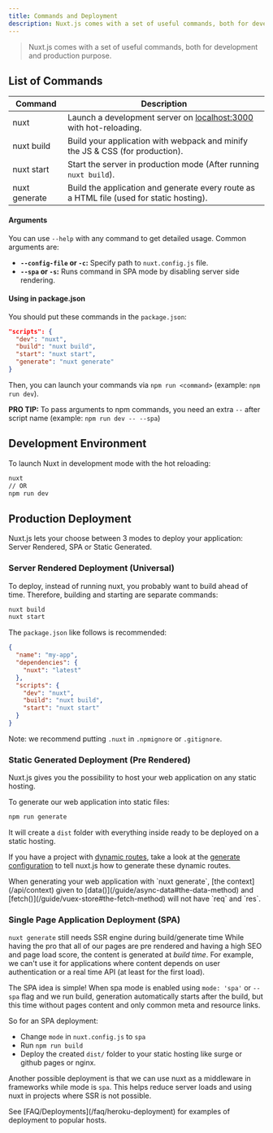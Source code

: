 ```yaml
---
title: Commands and Deployment
description: Nuxt.js comes with a set of useful commands, both for development and production purpose.
---
```


> Nuxt.js comes with a set of useful commands, both for development and production purpose.

## List of Commands

| Command         | Description                                                                                |
|-----------------|--------------------------------------------------------------------------------------------|
| nuxt            | Launch a development server on [localhost:3000](http://localhost:3000) with hot-reloading. |
| nuxt build      | Build your application with webpack and minify the JS & CSS (for production).              |
| nuxt start      | Start the server in production mode (After running `nuxt build`).                          |
| nuxt generate   | Build the application and generate every route as a HTML file (used for static hosting).   |

#### Arguments
You can use `--help` with any command to get detailed usage. Common arguments are:

- **`--config-file` or `-c`:** Specify path to `nuxt.config.js` file.
- **`--spa` or `-s`:** Runs command in SPA mode by disabling server side rendering.

#### Using in package.json

You should put these commands in the `package.json`:

```json
"scripts": {
  "dev": "nuxt",
  "build": "nuxt build",
  "start": "nuxt start",
  "generate": "nuxt generate"
}
```

Then, you can launch your commands via `npm run <command>` (example: `npm run dev`).

**PRO TIP:** To pass arguments to npm commands, you need an extra `--` after script name (example: `npm run dev -- --spa`)

## Development Environment

To launch Nuxt in development mode with the hot reloading:

```bash
nuxt
// OR
npm run dev
```

## Production Deployment

Nuxt.js lets your choose between 3 modes to deploy your application: Server Rendered, SPA or Static Generated.

### Server Rendered Deployment (Universal)

To deploy, instead of running nuxt, you probably want to build ahead of time. Therefore, building and starting are separate commands:

```bash
nuxt build
nuxt start
```

The `package.json` like follows is recommended:
```json
{
  "name": "my-app",
  "dependencies": {
    "nuxt": "latest"
  },
  "scripts": {
    "dev": "nuxt",
    "build": "nuxt build",
    "start": "nuxt start"
  }
}
```

Note: we recommend putting `.nuxt` in `.npmignore` or `.gitignore`.

### Static Generated Deployment (Pre Rendered)

Nuxt.js gives you the possibility to host your web application on any static hosting.

To generate our web application into static files:

```bash
npm run generate
```

It will create a `dist` folder with everything inside ready to be deployed on a static hosting.

If you have a project with [dynamic routes](/guide/routing#dynamic-routes), take a look at the [generate configuration](/api/configuration-generate) to tell nuxt.js how to generate these dynamic routes.

<div class="Alert">When generating your web application with `nuxt generate`, [the context](/api/context) given to [data()](/guide/async-data#the-data-method) and [fetch()](/guide/vuex-store#the-fetch-method) will not have `req` and `res`.</div>

### Single Page Application Deployment (SPA)

`nuxt generate` still needs SSR engine during build/generate time
While having the pro that all of our pages are pre rendered and having a high SEO and page load score, 
the content is generated at *build time*. For example, we can't use it for applications
where content depends on user authentication or a real time API (at least for the first load).

The SPA idea is simple! When spa mode is enabled using `mode: 'spa'` or `--spa` flag and we run build,
generation automatically starts after the build, but this time without pages content and only common meta and resource links.

So for an SPA deployment:
 - Change `mode` in `nuxt.config.js` to `spa` 
 - Run `npm run build`
 - Deploy the created `dist/` folder to your static hosting like surge or github pages or nginx.

Another possible deployment is that we can use nuxt as a middleware in frameworks while mode is `spa`.
This helps reduce server loads and using nuxt in projects where SSR is not possible.


<div class="Alert">See [FAQ/Deployments](/faq/heroku-deployment) for examples of deployment to popular hosts.</div>

